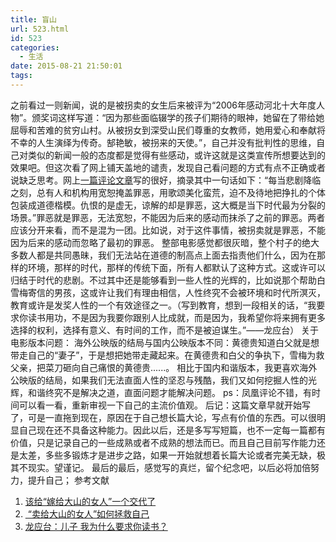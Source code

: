 ```yaml
---
title: 盲山
url: 523.html
id: 523
categories:
  - 生活
date: 2015-08-21 21:50:01
tags:
---
```


之前看过一则新闻，说的是被拐卖的女生后来被评为“2006年感动河北十大年度人物”。颁奖词这样写道：“因为那些面临辍学的孩子们期待的眼神，她留在了带给她屈辱和苦难的贫穷山村。从被拐女到深受山民们尊重的女教师，她用爱心和奉献将不幸的人生演绎为传奇。郜艳敏，被拐来的天使。”，自己并没有批判性的思维，自己对类似的新闻一般的态度都是觉得有些感动，或许这就是这类宣传所想要达到的效果吧。但这次看了网上铺天盖地的谴责，发现自己看问题的方式有点不正确或者说缺乏思考。网上[一篇评论文章](http://news.ifeng.com/a/20150730/44303900_0.shtml)写的很好，摘录其中一句话如下：“每当悲剧降临之刻，总有人和机构用宽恕掩盖罪恶，用歌颂美化蛮荒，迫不及待地把挣扎的个体包装成道德楷模。仇恨的是虚无，谅解的却是罪恶，这大概是当下时代最为分裂的场景。”罪恶就是罪恶，无法宽恕，不能因为后来的感动而抹杀了之前的罪恶。两者应该分开来看，而不是混为一团。比如说，对于这件事情，被拐卖就是罪恶，不能因为后来的感动而忽略了最初的罪恶。 整部电影感觉都很灰暗，整个村子的绝大多数人都是共同愚昧，我们无法站在道德的制高点上面去指责他们什么，因为在那样的环境，那样的时代，那样的传统下面，所有人都默认了这种方式。这或许可以归结于时代的悲剧。不过其中还是能够看到一些人性的光辉的，比如说那个帮助白雪梅寄信的男孩，这或许让我们有理由相信，人性终究不会被环境和时代所溟灭，教育或许是发奖人性的一个有效途径之一。（写到教育，想到一段相关的话，“我要求你读书用功，不是因为我要你跟别人比成就，而是因为，我希望你将来拥有更多选择的权利，选择有意义、有时间的工作，而不是被迫谋生。”——龙应台） 关于电影版本问题： 海外公映版的结局与国内公映版本不同：黄德贵知道白父就是想带走自己的“妻子”，于是想把她带走藏起来。在黄德贵和白父的争执下，雪梅为救父亲，把菜刀砸向自己痛恨的黄德贵......。 相比于国内和谐版本，我更喜欢海外公映版的结局，如果我们无法直面人性的坚忍与残酷，我们又如何挖掘人性的光辉，和谐终究不是解决之道，直面问题才能解决问题。 ps：凤凰评论不错，有时间可以看一看，重新审视一下自己的主流价值观。 后记：这篇文章早就开始写了，可是一直拖到现在，原因在于自己想长篇大论，写点有价值的东西。可以很明显自己现在还不具备这种能力。因此以后，还是多写写短篇，也不一定每一篇都有价值，只是记录自己的一些成熟或者不成熟的想法而已。而且自己目前写作能力还是太差，多些多锻炼才是进步之路，如果一开始就想着长篇大论或者完美无缺，极其不现实。望谨记。 最后的最后，感觉写的真烂，留个纪念吧，以后必将加倍努力，提升自己； 参考文献

1.  [该给“嫁给大山的女人”一个交代了](http://news.ifeng.com/a/20150730/44303900_0.shtml)
2.  [ “卖给大山的女人”如何拯救自己](http://news.ifeng.com/a/20150730/44308982_0.shtml)
3.  [龙应台：儿子 我为什么要求你读书？](http://edu.qq.com/a/20141223/049634.htm)